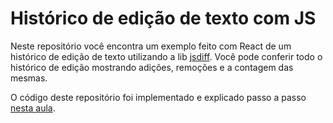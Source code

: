 # Histórico de edição de texto com JS

  Neste repositório você encontra um exemplo feito com React de um histórico de edição de texto utilizando a lib [jsdiff](https://www.npmjs.com/package/diff). Você pode conferir todo o histórico de edição mostrando adições, remoções e a contagem das mesmas.

O código deste repositório foi implementado e explicado passo a passo [nesta aula](https://youtu.be/QGbhu0uoYL0).
